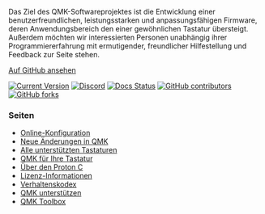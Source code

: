 Das Ziel des QMK-Softwareprojektes ist die Entwicklung einer benutzerfreundlichen, leistungsstarken und anpassungsfähigen Firmware, deren Anwendungsbereich den einer gewöhnlichen Tastatur übersteigt. Außerdem möchten wir interessierten Personen unabhängig ihrer Programmiererfahrung mit ermutigender, freundlicher Hilfestellung und Feedback zur Seite stehen.

[Auf <i class="fa fa-github" aria-hidden="true"></i> GitHub ansehen](https://github.com/qmk/qmk_firmware)

[![Current Version](https://img.shields.io/github/tag/qmk/qmk_firmware.svg)](https://github.com/qmk/qmk_firmware/tags)
[![Discord](https://img.shields.io/discord/440868230475677696.svg)](https://discord.gg/Uq7gcHh)
[![Docs Status](https://img.shields.io/badge/docs-ready-orange.svg)](https://docs.qmk.fm)
[![GitHub contributors](https://img.shields.io/github/contributors/qmk/qmk_firmware.svg)](https://github.com/qmk/qmk_firmware/pulse/monthly)
[![GitHub forks](https://img.shields.io/github/forks/qmk/qmk_firmware.svg?style=social&label=Fork)](https://github.com/qmk/qmk_firmware/)

### Seiten

* [Online-Konfiguration](https://config.qmk.fm)
* [Neue Änderungen in QMK](/de/changes/)
* [Alle unterstützten Tastaturen](/keyboards/)
* [QMK für Ihre Tastatur](/de/powered/)
* [Über den Proton C](/de/proton-c/)
* [Lizenz-Informationen](/de/license/)
* [Verhaltenskodex](/de/coc/)
* [QMK unterstützen](/de/support/)
* [QMK Toolbox](https://github.com/qmk/qmk_toolbox)
